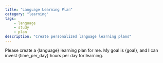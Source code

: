 ```yaml
---
title: "Language Learning Plan"
category: "learning"
tags: 
    - language
    - study
    - plan
description: "Create personalized language learning plans"
---
```


Please create a {language} learning plan for me. My goal is {goal}, and I can invest {time_per_day} hours per day for learning.